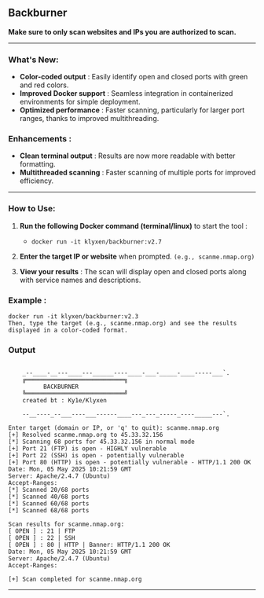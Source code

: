 ## Backburner

**Make sure to only scan websites and IPs you are authorized to scan.**
___

### What's New:
- **Color-coded output** : Easily identify open and closed ports with green and red colors.
- **Improved Docker support** : Seamless integration in containerized environments for simple deployment.
- **Optimized performance** : Faster scanning, particularly for larger port ranges, thanks to improved multithreading.

### Enhancements :
- **Clean terminal output** : Results are now more readable with better formatting.
- **Multithreaded scanning** : Faster scanning of multiple ports for improved efficiency.

___
### How to Use:
1. **Run the following Docker command (terminal/linux)** to start the tool :
   - `docker run -it klyxen/backburner:v2.7` 
   
2. **Enter the target IP or website** when prompted. `(e.g., scanme.nmap.org)`

3. **View your results** : The scan will display open and closed ports along with service names and descriptions.

### Example :
```
docker run -it klyxen/backburner:v2.3
Then, type the target (e.g., scanme.nmap.org) and see the results displayed in a color-coded format.
```
### Output
```

    _--____-__---____---______----____-___-_____-____-----___`.
    ╔════════════════════════════╗
          BACKBURNER
    ╚════════════════════════════╝
    created bt : Ky1e/Klyxen

    --__----_--___----___------____---_---_-----_----_____---`.

Enter target (domain or IP, or 'q' to quit): scanme.nmap.org
[+] Resolved scanme.nmap.org to 45.33.32.156
[*] Scanning 68 ports for 45.33.32.156 in normal mode
[+] Port 21 (FTP) is open - HIGHLY vulnerable
[+] Port 22 (SSH) is open - potentially vulnerable
[+] Port 80 (HTTP) is open - potentially vulnerable - HTTP/1.1 200 OK
Date: Mon, 05 May 2025 10:21:59 GMT
Server: Apache/2.4.7 (Ubuntu)
Accept-Ranges:
[*] Scanned 20/68 ports
[*] Scanned 40/68 ports
[*] Scanned 60/68 ports
[*] Scanned 68/68 ports

Scan results for scanme.nmap.org:
[ OPEN ] : 21 | FTP
[ OPEN ] : 22 | SSH
[ OPEN ] : 80 | HTTP | Banner: HTTP/1.1 200 OK
Date: Mon, 05 May 2025 10:21:59 GMT
Server: Apache/2.4.7 (Ubuntu)
Accept-Ranges:

[+] Scan completed for scanme.nmap.org
```
___
